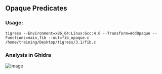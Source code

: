 ## Opaque Predicates


### Usage:
`tigress --Environment=x86_64:Linux:Gcc:4.6 --Transform=AddOpaque --Functions=main,fib --out=fib_opaque.c /home/training/Desktop/tigress/3.1/fib.c`

### Analysis in Ghidra

![image](https://github.com/OpaxIV/hslu_secproj/assets/93701325/6d403ce2-f033-4e55-ad5f-e53c1b8bfcb3)

